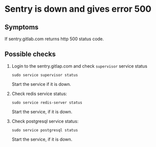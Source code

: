 # Sentry is down and gives error 500

## Symptoms

If sentry.gitlab.com returns http 500 status code.

## Possible checks

1. Login to the sentry.gitlap.com and check `supervisor` service status

    ```
    sudo service supervisor status
    ```

    Start the service if it is down.

1. Check redis service status:


    ```
    sudo service redis-server status
    ```

    Start the service, if it is down.

1. Check postgresql service status:

    ```
    sudo service postgresql status
    ```

   Start the service, if it is down.
